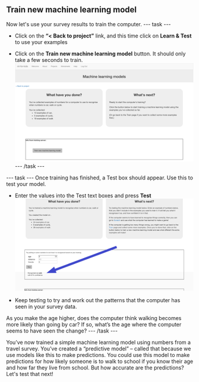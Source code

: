 ## Train new machine learning model
Now let's use your survey results to train the computer.
--- task ---
+ Click on the **“< Back to project”** link, and this time click on **Learn & Test** to use your examples

+ Click on the **Train new machine learning model** button. It should only take a few seconds to train. 
![Train new machine learning model button](images/train-model.png)
--- /task ---

--- task ---
Once training has finished, a Test box should appear. Use this to test your model.
+ Enter the values into the Test text boxes and press **Test**
![Prediction, walk, being made after analysing values 9, 1.1 and 0](images/test-annotated.png)

+ Keep testing to try and work out the patterns that the computer has seen in your survey data.

As you make the age higher, does the computer think walking becomes more likely than going by car? If so, what’s the age where the computer seems to have seen the change?
--- /task ---

You’ve now trained a simple machine learning model using numbers from a travel survey.
You’ve created a “predictive model” – called that because we use models like this to make predictions.
You could use this model to make predictions for how likely someone is to walk to school if you know their age and how far they live from school.
But how accurate are the predictions? Let's test that next!